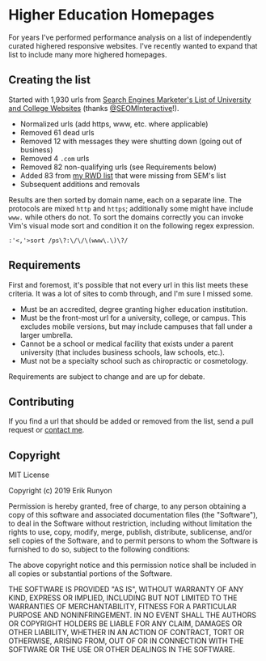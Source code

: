 # Higher Education Homepages

For years I've performed performance analysis on a list of independently curated highered responsive websites. I've recently wanted to expand that list to include many more highered homepages.

## Creating the list

Started with 1,930 urls from [Search Engines Marketer's List of University and College Websites](https://searchenginesmarketer.com/company/resources/university-college-list/) (thanks [@SEOMInteractive](https://twitter.com/SEOMInteractive)!).

- Normalized urls (add https, www, etc. where applicable)
- Removed 61 dead urls
- Removed 12 with messages they were shutting down (going out of business)
- Removed 4 `.com` urls
- Removed 82 non-qualifying urls (see Requirements below)
- Added 83 from [my RWD list](https://erikrunyon.com/highered-rwd-directory/) that were missing from SEM's list
- Subsequent additions and removals

Results are then sorted by domain name, each on a separate line. The protocols are mixed `http` and `https`; additionally some might have include `www.` while others do not. To sort the domains correctly you can invoke Vim's visual mode sort and condition it on the following regex expression.

```
:'<,'>sort /ps\?:\/\/\(www\.\)\?/
```

## Requirements

First and foremost, it's possible that not every url in this list meets these criteria. It was a lot of sites to comb through, and I'm sure I missed some.

- Must be an accredited, degree granting higher education institution.
- Must be the front-most url for a university, college, or campus. This excludes mobile versions, but may include campuses that fall under a larger umbrella.
- Cannot be a school or medical facility that exists under a parent university (that includes business schools, law schools, etc.).
- Must not be a specialty school such as chiropractic or cosmetology.

Requirements are subject to change and are up for debate.

## Contributing

If you find a url that should be added or removed from the list, send a pull request or [contact me](https://erikrunyon.com/contact/).

## Copyright

MIT License

Copyright (c) 2019 Erik Runyon

Permission is hereby granted, free of charge, to any person obtaining a copy
of this software and associated documentation files (the "Software"), to deal
in the Software without restriction, including without limitation the rights
to use, copy, modify, merge, publish, distribute, sublicense, and/or sell
copies of the Software, and to permit persons to whom the Software is
furnished to do so, subject to the following conditions:

The above copyright notice and this permission notice shall be included in all
copies or substantial portions of the Software.

THE SOFTWARE IS PROVIDED "AS IS", WITHOUT WARRANTY OF ANY KIND, EXPRESS OR
IMPLIED, INCLUDING BUT NOT LIMITED TO THE WARRANTIES OF MERCHANTABILITY,
FITNESS FOR A PARTICULAR PURPOSE AND NONINFRINGEMENT. IN NO EVENT SHALL THE
AUTHORS OR COPYRIGHT HOLDERS BE LIABLE FOR ANY CLAIM, DAMAGES OR OTHER
LIABILITY, WHETHER IN AN ACTION OF CONTRACT, TORT OR OTHERWISE, ARISING FROM,
OUT OF OR IN CONNECTION WITH THE SOFTWARE OR THE USE OR OTHER DEALINGS IN THE
SOFTWARE.
